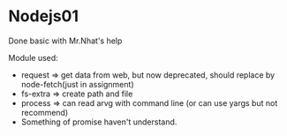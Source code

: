 # Nodejs01
Done basic with Mr.Nhat's help

Module used:
- request => get data from web, but now deprecated, should replace by node-fetch(just in assignment)
- fs-extra => create path and file
- process => can read arvg with command line (or can use yargs but not recommend)
- Something of promise haven't understand.
